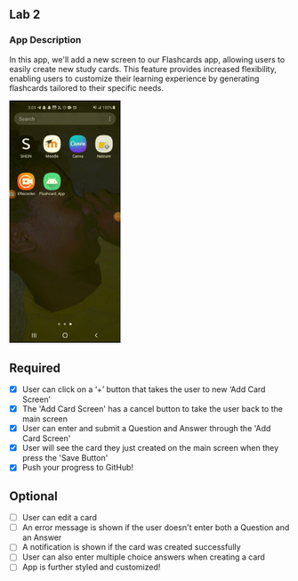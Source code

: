 
## Lab 2

### App Description
In this app, we'll add a new screen to our Flashcards app, allowing users to easily create new study cards. This feature provides increased flexibility, enabling users to customize their learning experience by generating flashcards tailored to their specific needs.

<img src="https://github.com/abonneannee/FlashCardApp1/blob/main/XRecorder_26032024_150351_002_001_001.gif" width=200><br>


## Required
- [x] User can click on a ‘+’ button that takes the user to new ‘Add Card Screen’
- [x] The 'Add Card Screen' has a cancel button to take the user back to the main screen
- [x] User can enter and submit a Question and Answer through the 'Add Card Screen'
- [x] User will see the card they just created on the main screen when they press the 'Save Button'
- [x] Push your progress to GitHub!

## Optional
- [ ] User can edit a card
- [ ] An error message is shown if the user doesn't enter both a Question and an Answer
- [ ] A notification is shown if the card was created successfully
- [ ] User can also enter multiple choice answers when creating a card
- [ ] App is further styled and customized!
